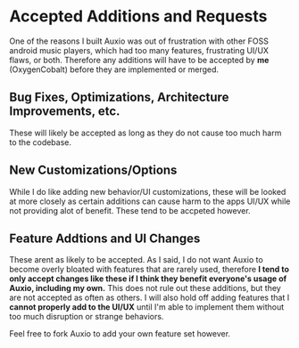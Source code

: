 # Accepted Additions and Requests

One of the reasons I built Auxio was out of frustration with other FOSS android music players, which had too many features, frustrating UI/UX flaws, or both. Therefore any additions will have to be accepted by **me** (OxygenCobalt) before they are implemented or merged.

## Bug Fixes, Optimizations, Architecture Improvements, etc.

These will likely be accepted as long as they do not cause too much harm to the codebase.

## New Customizations/Options

While I do like adding new behavior/UI customizations, these will be looked at more closely as certain additions can cause harm to the apps UI/UX while not providing alot of benefit. These tend to be accpeted however.

## Feature Addtions and UI Changes

These arent as likely to be accepted. As I said, I do not want Auxio to become overly bloated with features that are rarely used, therefore **I tend to only accept changes like these if I think they benefit everyone's usage of Auxio, including my own.** This does not rule out these additions, but they are not accepted as often as others. I will also hold off adding features that I **cannot properly add to the UI/UX** until I'm able to implement them without too much disruption or strange behaviors.

Feel free to fork Auxio to add your own feature set however.

